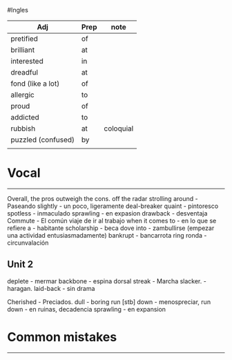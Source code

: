 
#Ingles 

| Adj                     | Prep | note      |
| ----------------------- | ---- | --------- |
| pretified               | of   |           |
| brilliant               | at   |           |
| interested              | in   |           |
| dreadful                | at   |           |
| fond       (like a lot) | of   |           |
| allergic                | to   |           |
| proud                   | of   |           |
| addicted                | to   |           |
| rubbish                 | at   | coloquial |
| puzzled  (confused)     | by   |           |
|                         |      |           |

# Vocal
---
Overall, the pros outweigh the cons.
off the radar
strolling around - Paseando
slightly - un poco, ligeramente 
deal-breaker 
quaint - pintoresco
spotless - inmaculado
sprawling - en expasion 
drawback - desventaja
Commute - El común viaje de ir al trabajo
when it comes to - en lo que se refiere a - habitante
scholarship - beca
dove into - zambullirse (empezar una actividad entusiasmadamente)
bankrupt - bancarrota
ring ronda - circunvalación 

## Unit 2
deplete - mermar 
backbone - espina dorsal
streak - Marcha
slacker. - haragan.
laid-back - sin drama

Cherished - Preciados. 
dull - boring
run [stb] down - menospreciar, 
run down - en ruinas, decadencia
sprawling - en expansion 

# Common mistakes
---


